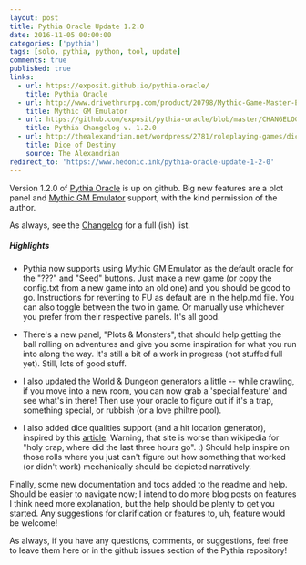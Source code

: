 ```yaml
---
layout: post
title: Pythia Oracle Update 1.2.0
date: 2016-11-05 00:00:00  
categories: ['pythia']
tags: [solo, pythia, python, tool, update]
comments: true
published: true
links:
  - url: https://exposit.github.io/pythia-oracle/
    title: Pythia Oracle
  - url: http://www.drivethrurpg.com/product/20798/Mythic-Game-Master-Emulator?it=1
    title: Mythic GM Emulator
  - url: https://github.com/exposit/pythia-oracle/blob/master/CHANGELOG.md
    title: Pythia Changelog v. 1.2.0
  - url: http://thealexandrian.net/wordpress/2781/roleplaying-games/dice-of-destiny
    title: Dice of Destiny
    source: The Alexandrian
redirect_to: 'https://www.hedonic.ink/pythia-oracle-update-1-2-0'
---
```


Version 1.2.0 of [Pythia Oracle](https://exposit.github.io/pythia-oracle/) is up on github. Big new features are a plot panel and [Mythic GM Emulator](http://www.drivethrurpg.com/product/20798/Mythic-Game-Master-Emulator?it=1) support, with the kind permission of the author.

As always, see the [Changelog](https://github.com/exposit/pythia-oracle/blob/master/CHANGELOG.md) for a full (ish) list.

<!--more-->

##### Highlights

* Pythia now supports using Mythic GM Emulator as the default oracle for the "???" and "Seed" buttons. Just make a new game (or copy the config.txt from a new game into an old one) and you should be good to go. Instructions for reverting to FU as default are in the help.md file. You can also toggle between the two in game. Or manually use whichever you prefer from their respective panels. It's all good.

* There's a new panel, "Plots & Monsters", that should help getting the ball rolling on adventures and give you some inspiration for what you run into along the way. It's still a bit of a work in progress (not stuffed full yet). Still, lots of good stuff.

* I also updated the World & Dungeon generators a little -- while crawling, if you move into a new room, you can now grab a 'special feature' and see what's in there! Then use your oracle to figure out if it's a trap, something special, or rubbish (or a love philtre pool).

* I also added dice qualities support (and a hit location generator), inspired by this [article](http://thealexandrian.net/wordpress/2781/roleplaying-games/dice-of-destiny). Warning, that site is worse than wikipedia for "holy crap, where did the last three hours go". :) Should help inspire on those rolls where you just can't figure out how something that worked (or didn't work) mechanically should be depicted narratively.

Finally, some new documentation and tocs added to the readme and help. Should be easier to navigate now; I intend to do more blog posts on features I think need more explanation, but the help should be plenty to get you started. Any suggestions for clarification or features to, uh, feature would be welcome!

As always, if you have any questions, comments, or suggestions, feel free to leave them here or in the github issues section of the Pythia repository!

